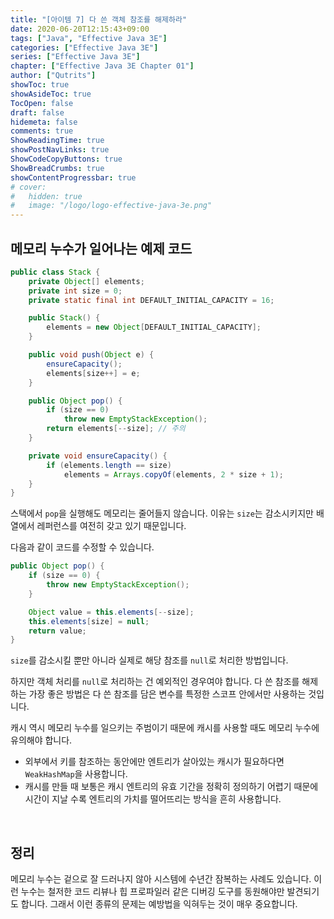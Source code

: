 ```yaml
---
title: "[아이템 7] 다 쓴 객체 참조를 해제하라"
date: 2020-06-20T12:15:43+09:00
tags: ["Java", "Effective Java 3E"]
categories: ["Effective Java 3E"]
series: ["Effective Java 3E"]
chapter: ["Effective Java 3E Chapter 01"]
author: ["Qutrits"]
showToc: true
showAsideToc: true
TocOpen: false
draft: false
hidemeta: false
comments: true
ShowReadingTime: true
showPostNavLinks: true
ShowCodeCopyButtons: true
ShowBreadCrumbs: true
showContentProgressbar: true
# cover:
#   hidden: true
#   image: "/logo/logo-effective-java-3e.png"
---
```

## <i class="user-fa-alert-warning" aria-hidden="true"></i> 메모리 누수가 일어나는 예제 코드

``` java
public class Stack {
    private Object[] elements;
    private int size = 0;
    private static final int DEFAULT_INITIAL_CAPACITY = 16;

    public Stack() {
        elements = new Object[DEFAULT_INITIAL_CAPACITY];
    }

    public void push(Object e) {
        ensureCapacity();
        elements[size++] = e; 
    }

    public Object pop() {
        if (size == 0)
            throw new EmptyStackException();
        return elements[--size]; // 주의
    }

    private void ensureCapacity() {
        if (elements.length == size)
            elements = Arrays.copyOf(elements, 2 * size + 1);
    }
}
```
스택에서 `pop`을 실행해도 메모리는 줄어들지 않습니다. 이유는 `size`는 감소시키지만 배열에서 레퍼런스를 여전히 갖고 있기 때문입니다.
<br>

다음과 같이 코드를 수정할 수 있습니다.
``` java
public Object pop() {
    if (size == 0) {
        throw new EmptyStackException();
    }

    Object value = this.elements[--size];
    this.elements[size] = null;
    return value;
}
```

`size`를 감소시킬 뿐만 아니라 실제로 해당 참조를 `null`로 처리한 방법입니다.
<br>

하지만 객체 처리를 `null`로 처리하는 건 예외적인 경우여야 합니다. 다 쓴 참조를 해제하는 가장 좋은 방법은 다 쓴 참조를 담은 변수를 특정한 스코프 안에서만 사용하는 것입니다.
<br>

캐시 역시 메모리 누수를 일으키는 주범이기 때문에 캐시를 사용할 때도 메모리 누수에 유의해야 합니다. 
- 외부에서 키를 참조하는 동안에만 엔트리가 살아있는 캐시가 필요하다면 `WeakHashMap`을 사용합니다.
- 캐시를 만들 때 보통은 캐시 엔트리의 유효 기간을 정확히 정의하기 어렵기 때문에 시간이 지날 수록 엔트리의 가치를 떨어뜨리는 방식을 흔히 사용합니다.
<br>

## <i class="user-fa-av-new-releases" aria-hidden="true"></i> 정리
메모리 누수는 겉으로 잘 드러나지 않아 시스템에 수년간 잠복하는 사례도 있습니다. 이런 누수는 철저한 코드 리뷰나 힙 프로파일러 같은 디버깅 도구를 동원해야만 발견되기도 합니다. 그래서 이런 종류의 문제는 예방법을 익혀두는 것이 매우 중요합니다.